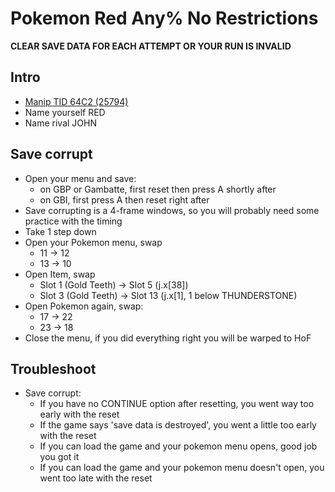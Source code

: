 # Pokemon Red Any% No Restrictions
**CLEAR SAVE DATA FOR EACH ATTEMPT OR YOUR RUN IS INVALID**

## Intro
- [Manip TID 64C2 (25794)](https://www.youtube.com/watch?v=Jh7Z_frbfNs)
- Name yourself RED
- Name rival JOHN

## Save corrupt
- Open your menu and save:
  - on GBP or Gambatte, first reset then press A shortly after
  - on GBI, first press A then reset right after
- Save corrupting is a 4-frame windows, so you will probably need some practice with the timing
- Take 1 step down
- Open your Pokemon menu, swap
  - 11 -> 12
  - 13 -> 10
- Open Item, swap
  - Slot 1 (Gold Teeth) -> Slot 5 (j.x[38])
  - Slot 3 (Gold Teeth) -> Slot 13 (j.x[1], 1 below THUNDERSTONE)
- Open Pokemon again, swap:
  - 17 -> 22
  - 23 -> 18
- Close the menu, if you did everything right you will be warped to HoF

## Troubleshoot
- Save corrupt:
  - If you have no CONTINUE option after resetting, you went way too early with the reset
  - If the game says 'save data is destroyed', you went a little too early with the reset
  - If you can load the game and your pokemon menu opens, good job you got it
  - If you can load the game and your pokemon menu doesn't open, you went too late with the reset
